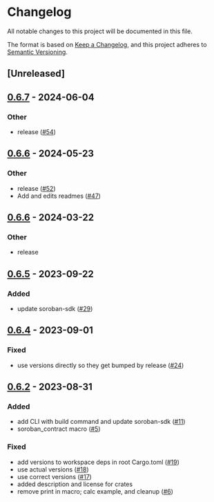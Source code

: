 # Changelog
All notable changes to this project will be documented in this file.

The format is based on [Keep a Changelog](https://keepachangelog.com/en/1.0.0/),
and this project adheres to [Semantic Versioning](https://semver.org/spec/v2.0.0.html).

## [Unreleased]

## [0.6.7](https://github.com/loambuild/loam-sdk/compare/loam-subcontract-ft-v0.6.6...loam-subcontract-ft-v0.6.7) - 2024-06-04

### Other
- release ([#54](https://github.com/loambuild/loam-sdk/pull/54))

## [0.6.6](https://github.com/loambuild/loam-sdk/releases/tag/loam-subcontract-ft-v0.6.6) - 2024-05-23

### Other
- release ([#52](https://github.com/loambuild/loam-sdk/pull/52))
- Add and edits readmes ([#47](https://github.com/loambuild/loam-sdk/pull/47))

## [0.6.6](https://github.com/loambuild/loam-sdk/compare/loam-subcontract-ft-v0.6.5...loam-subcontract-ft-v0.6.6) - 2024-03-22

### Other
- release

## [0.6.5](https://github.com/loambuild/loam-sdk/compare/loam-subcontract-ft-v0.6.4...loam-subcontract-ft-v0.6.5) - 2023-09-22

### Added
- update soroban-sdk ([#29](https://github.com/loambuild/loam-sdk/pull/29))

## [0.6.4](https://github.com/loambuild/loam-sdk/compare/loam-subcontract-ft-v0.6.3...loam-subcontract-ft-v0.6.4) - 2023-09-01

### Fixed
- use versions directly so they get bumped by release ([#24](https://github.com/loambuild/loam-sdk/pull/24))

## [0.6.2](https://github.com/loambuild/loam-sdk/releases/tag/loam-subcontract-ft-v0.6.2) - 2023-08-31

### Added
- add CLI with build command and update soroban-sdk ([#11](https://github.com/loambuild/loam-sdk/pull/11))
- soroban_contract macro ([#5](https://github.com/loambuild/loam-sdk/pull/5))

### Fixed
- add versions to workspace deps in root Cargo.toml ([#19](https://github.com/loambuild/loam-sdk/pull/19))
- use actual versions ([#18](https://github.com/loambuild/loam-sdk/pull/18))
- use correct versions ([#17](https://github.com/loambuild/loam-sdk/pull/17))
- added description and license for crates
- remove print in macro; calc example, and cleanup ([#6](https://github.com/loambuild/loam-sdk/pull/6))
